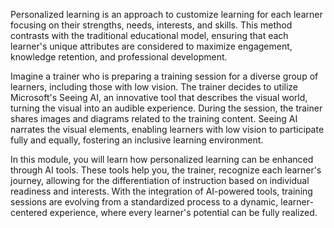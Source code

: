 Personalized learning is an approach to customize learning for each learner focusing on their strengths, needs, interests, and skills. This method contrasts with the traditional educational model, ensuring that each learner's unique attributes are considered to maximize engagement, knowledge retention, and professional development.

Imagine a trainer who is preparing a training session for a diverse group of learners, including those with low vision. The trainer decides to utilize Microsoft's Seeing AI, an innovative tool that describes the visual world, turning the visual into an audible experience. During the session, the trainer shares images and diagrams related to the training content. Seeing AI narrates the visual elements, enabling learners with low vision to participate fully and equally, fostering an inclusive learning environment.

In this module, you will learn how personalized learning can be enhanced through AI tools. These tools help you, the trainer, recognize each learner's journey, allowing for the differentiation of instruction based on individual readiness and interests. With the integration of AI-powered tools, training sessions are evolving from a standardized process to a dynamic, learner-centered experience, where every learner's potential can be fully realized.
